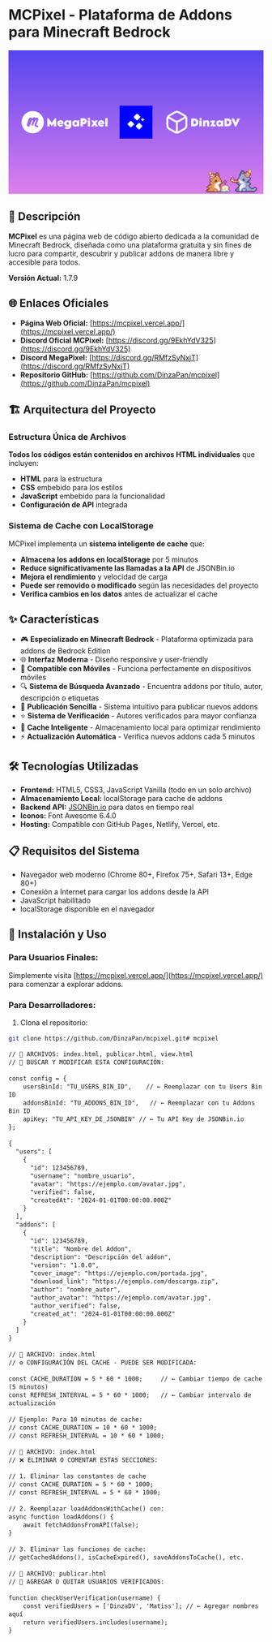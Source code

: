 # MCPixel - Plataforma de Addons para Minecraft Bedrock

![MCPixel Logo](https://raw.githubusercontent.com/DinzaPan/mcpixel/main/img/mcpixel.jpg)

## 📖 Descripción

**MCPixel** es una página web de código abierto dedicada a la comunidad de Minecraft Bedrock, diseñada como una plataforma gratuita y sin fines de lucro para compartir, descubrir y publicar addons de manera libre y accesible para todos.

**Versión Actual:** 1.7.9

## 🌐 Enlaces Oficiales

- **Página Web Oficial:** [https://mcpixel.vercel.app/](https://mcpixel.vercel.app/)
- **Discord Oficial MCPixel:** [https://discord.gg/9EkhYdV325](https://discord.gg/9EkhYdV325)
- **Discord MegaPixel:** [https://discord.gg/RMfzSyNxjT](https://discord.gg/RMfzSyNxjT)
- **Repositorio GitHub:** [https://github.com/DinzaPan/mcpixel](https://github.com/DinzaPan/mcpixel)

## 🏗️ Arquitectura del Proyecto

### Estructura Única de Archivos
**Todos los códigos están contenidos en archivos HTML individuales** que incluyen:
- **HTML** para la estructura
- **CSS** embebido para los estilos  
- **JavaScript** embebido para la funcionalidad
- **Configuración de API** integrada

### Sistema de Cache con LocalStorage
MCPixel implementa un **sistema inteligente de cache** que:
- **Almacena los addons en localStorage** por 5 minutos
- **Reduce significativamente las llamadas a la API** de JSONBin.io
- **Mejora el rendimiento** y velocidad de carga
- **Puede ser removido o modificado** según las necesidades del proyecto
- **Verifica cambios en los datos** antes de actualizar el cache

## ✨ Características

- 🎮 **Especializado en Minecraft Bedrock** - Plataforma optimizada para addons de Bedrock Edition
- 🌐 **Interfaz Moderna** - Diseño responsive y user-friendly
- 📱 **Compatible con Móviles** - Funciona perfectamente en dispositivos móviles
- 🔍 **Sistema de Búsqueda Avanzado** - Encuentra addons por título, autor, descripción o etiquetas
- 🚀 **Publicación Sencilla** - Sistema intuitivo para publicar nuevos addons
- ⭐ **Sistema de Verificación** - Autores verificados para mayor confianza
- 🔄 **Cache Inteligente** - Almacenamiento local para optimizar rendimiento
- ⚡ **Actualización Automática** - Verifica nuevos addons cada 5 minutos

## 🛠️ Tecnologías Utilizadas

- **Frontend:** HTML5, CSS3, JavaScript Vanilla (todo en un solo archivo)
- **Almacenamiento Local:** localStorage para cache de addons
- **Backend API:** [JSONBin.io](https://jsonbin.io) para datos en tiempo real
- **Iconos:** Font Awesome 6.4.0
- **Hosting:** Compatible con GitHub Pages, Netlify, Vercel, etc.

## 📋 Requisitos del Sistema

- Navegador web moderno (Chrome 80+, Firefox 75+, Safari 13+, Edge 80+)
- Conexión a Internet para cargar los addons desde la API
- JavaScript habilitado
- localStorage disponible en el navegador

## 🚀 Instalación y Uso

### Para Usuarios Finales:
Simplemente visita [https://mcpixel.vercel.app/](https://mcpixel.vercel.app/) para comenzar a explorar addons.

### Para Desarrolladores:

1. Clona el repositorio:
```bash
git clone https://github.com/DinzaPan/mcpixel.git# mcpixel
```
```
// 📍 ARCHIVOS: index.html, publicar.html, view.html
// 📝 BUSCAR Y MODIFICAR ESTA CONFIGURACIÓN:

const config = {
    usersBinId: "TU_USERS_BIN_ID",    // ← Reemplazar con tu Users Bin ID
    addonsBinId: "TU_ADDONS_BIN_ID",   // ← Reemplazar con tu Addons Bin ID
    apiKey: "TU_API_KEY_DE_JSONBIN" // ← Tu API Key de JSONBin.io
};

{
  "users": [
    {
      "id": 123456789,
      "username": "nombre_usuario",
      "avatar": "https://ejemplo.com/avatar.jpg",
      "verified": false,
      "createdAt": "2024-01-01T00:00:00.000Z"
    }
  ],
  "addons": [
    {
      "id": 123456789,
      "title": "Nombre del Addon",
      "description": "Descripción del addon",
      "version": "1.0.0",
      "cover_image": "https://ejemplo.com/portada.jpg",
      "download_link": "https://ejemplo.com/descarga.zip",
      "author": "nombre_autor",
      "author_avatar": "https://ejemplo.com/avatar.jpg",
      "author_verified": false,
      "created_at": "2024-01-01T00:00:00.000Z"
    }
  ]
}

// 📍 ARCHIVO: index.html
// ⚙️ CONFIGURACIÓN DEL CACHE - PUEDE SER MODIFICADA:

const CACHE_DURATION = 5 * 60 * 1000;     // ← Cambiar tiempo de cache (5 minutos)
const REFRESH_INTERVAL = 5 * 60 * 1000;   // ← Cambiar intervalo de actualización

// Ejemplo: Para 10 minutos de cache:
// const CACHE_DURATION = 10 * 60 * 1000;
// const REFRESH_INTERVAL = 10 * 60 * 1000;

// 📍 ARCHIVO: index.html
// ❌ ELIMINAR O COMENTAR ESTAS SECCIONES:

// 1. Eliminar las constantes de cache
// const CACHE_DURATION = 5 * 60 * 1000;
// const REFRESH_INTERVAL = 5 * 60 * 1000;

// 2. Reemplazar loadAddonsWithCache() con:
async function loadAddons() {
    await fetchAddonsFromAPI(false);
}

// 3. Eliminar las funciones de cache:
// getCachedAddons(), isCacheExpired(), saveAddonsToCache(), etc.

// 📍 ARCHIVO: publicar.html
// 👤 AGREGAR O QUITAR USUARIOS VERIFICADOS:

function checkUserVerification(username) {
    const verifiedUsers = ['DinzaDV', 'Matiss']; // ← Agregar nombres aquí
    return verifiedUsers.includes(username);
}
```
